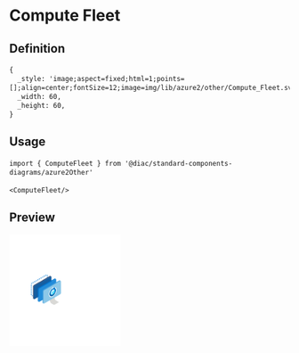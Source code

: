 # Compute Fleet

## Definition

```
{
  _style: 'image;aspect=fixed;html=1;points=[];align=center;fontSize=12;image=img/lib/azure2/other/Compute_Fleet.svg;strokeColor=none;',
  _width: 60,
  _height: 60,
}
```

## Usage

```
import { ComputeFleet } from '@diac/standard-components-diagrams/azure2Other'

<ComputeFleet/>
```

## Preview

<img src="./compute-fleet.png" width="200"/>
